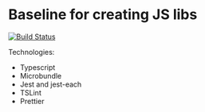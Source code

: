 # Baseline for creating JS libs

[![Build Status](https://jenkins.capra.tv/buildStatus/icon?job=jslib-baseline/master)](https://jenkins.capra.tv/job/jslib-baseline/job/master/)

Technologies:

- Typescript
- Microbundle
- Jest and jest-each
- TSLint
- Prettier
